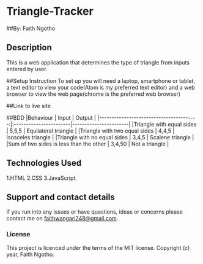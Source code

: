 # Triangle-Tracker

##By: Faith Ngotho

## Description
This is a web application that determines the type of triangle from inputs entered by user.

##Setup Instruction
To set up you will need a laptop, smartphone or tablet, a text editor to view your code(Atom is my preferred text editor) and a web browser to view the web page(chrome is the preferred web browser)

##Link to live site


##BDD
|Behaviour                                |  Input                 | Output                |
|----------------------------------------:|:-----------------------|-----------------------|
|Triangle with equal sides                | 5,5,5                  | Equilateral triangle  |
|Triangle with two equal sides            | 4,4,5                  | Isosceles triangle    |
|Triangle with no equal sides             | 3,4,5                  | Scalene triangle      |
|Sum of two sides is less than the other  | 3,4,50                 | Not a triangle        |

## Technologies Used
1.HTML
2.CSS
3.JavaScript.

## Support and contact details
If you run into any issues or have questions, ideas or concerns please contact me on faithwangari248@gmail.com.

### License
This project is licenced under the terms of the MIT license.
Copyright (c) year, Faith Ngotho.
